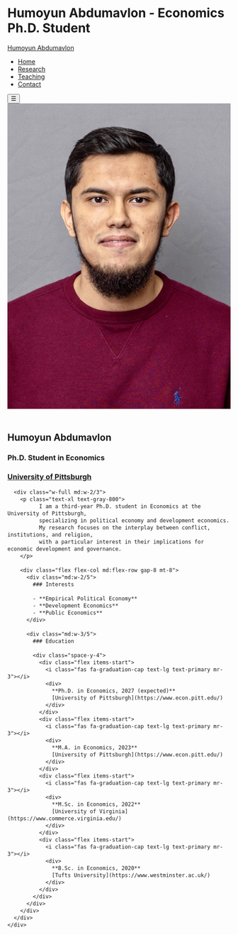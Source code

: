 # Humoyun Abdumavlon - Economics Ph.D. Student

<!-- Navigation -->
<nav class="fixed top-0 left-0 right-0 z-50 bg-white shadow-md">
  <div class="flex justify-between items-center px-10 py-4 max-w-7xl mx-auto">
    <a href="#" class="text-gray-800 text-2xl hover:text-primary font-bold transition-colors">
      Humoyun Abdumavlon
    </a>
    <ul class="hidden md:flex space-x-8" id="nav-menu">
      <li><a href="#home" class="text-gray-800 hover:text-primary transition-colors">Home</a></li>
      <li><a href="#research" class="text-gray-800 hover:text-primary transition-colors">Research</a></li>
      <li><a href="#teaching" class="text-gray-800 hover:text-primary transition-colors">Teaching</a></li>
      <li><a href="#contact" class="text-gray-800 hover:text-primary transition-colors">Contact</a></li>
    </ul>
    <button class="md:hidden text-2xl" onclick="toggleMenu()">☰</button>
  </div>
</nav>

<!-- About Section -->
<section id="home" class="pt-[140px] pb-1">
  <div class="max-w-7xl mx-auto px-4">
    <div class="flex flex-col md:flex-row gap-8 items-start">
      <!-- Profile Picture -->
      <div class="w-full md:w-1/3">
        <img src="profile.jpg" alt="Profile Picture" class="w-[270px] h-[270px] rounded-full object-cover mx-auto" style="object-position: center -20px" />
        <div class="text-center mt-6">
          <h2 class="text-[1.75em] font-light text-black mb-2">Humoyun Abdumavlon</h2>
          <h3 class="text-xl font-light text-gray-600 mb-2">Ph.D. Student in Economics</h3>
          <h3 class="text-xl font-light mb-2">
            <a href="https://www.econ.pitt.edu/" class="text-primary hover:underline">University of Pittsburgh</a>
          </h3>
          <div class="flex justify-center items-center space-x-8">
            <a href="cv.pdf" class="text-3xl text-primary transition-colors"><i class="ai ai-cv"></i></a>
            <a href="mailto:abdumavlon@pitt.edu" class="text-3xl text-primary transition-colors"><i class="fas fa-envelope"></i></a>
            <a href="https://github.com/humoyunabdumavlon" class="text-3xl text-primary transition-colors"><i class="fab fa-github"></i></a>
            <a href="https://www.linkedin.com/in/humoyun-abdumavlon" class="text-3xl text-primary transition-colors"><i class="fab fa-linkedin"></i></a>
          </div>
        </div>
      </div>

      <div class="w-full md:w-2/3">
        <p class="text-xl text-gray-800">
              I am a third-year Ph.D. student in Economics at the University of Pittsburgh, 
              specializing in political economy and development economics. 
              My research focuses on the interplay between conflict, institutions, and religion, 
              with a particular interest in their implications for economic development and governance.
        </p>

        <div class="flex flex-col md:flex-row gap-8 mt-8">
          <div class="md:w-2/5">
            ### Interests
            
            - **Empirical Political Economy**
            - **Development Economics**
            - **Public Economics**
          </div>

          <div class="md:w-3/5">
            ### Education
            
            <div class="space-y-4">
              <div class="flex items-start">
                <i class="fas fa-graduation-cap text-lg text-primary mr-3"></i>
                <div>
                  **Ph.D. in Economics, 2027 (expected)**  
                  [University of Pittsburgh](https://www.econ.pitt.edu/)
                </div>
              </div>
              <div class="flex items-start">
                <i class="fas fa-graduation-cap text-lg text-primary mr-3"></i>
                <div>
                  **M.A. in Economics, 2023**  
                  [University of Pittsburgh](https://www.econ.pitt.edu/)
                </div>
              </div>
              <div class="flex items-start">
                <i class="fas fa-graduation-cap text-lg text-primary mr-3"></i>
                <div>
                  **M.Sc. in Economics, 2022**  
                  [University of Virginia](https://www.commerce.virginia.edu/)
                </div>
              </div>
              <div class="flex items-start">
                <i class="fas fa-graduation-cap text-lg text-primary mr-3"></i>
                <div>
                  **B.Sc. in Economics, 2020**  
                  [Tufts University](https://www.westminster.ac.uk/)
                </div>
              </div>
            </div>
          </div>
        </div>
      </div>
    </div>
  </div>
</section>

<!-- Scripts and Styles -->
<script src="https://cdn.tailwindcss.com"></script>
<link rel="stylesheet" href="https://cdnjs.cloudflare.com/ajax/libs/font-awesome/6.4.2/css/all.min.css" />
<link rel="stylesheet" href="https://cdn.jsdelivr.net/gh/jpswalsh/academicons@1/css/academicons.min.css" />

<script>
tailwind.config = {
  theme: {
    extend: {
      colors: {
        primary: "#1565c0",
      },
      fontFamily: {
        sans: [
          "-apple-system",
          "BlinkMacSystemFont",
          "Segoe UI",
          "Roboto",
          "Oxygen",
          "Ubuntu",
          "Cantarell",
          "Open Sans",
          "Helvetica Neue",
          "sans-serif",
        ],
      },
    },
  },
};

function toggleMenu() {
  const mobileMenu = document.getElementById("mobile-menu");
  const isOpen = mobileMenu.style.transform === "translateY(0px)";
  mobileMenu.style.transform = isOpen ? "translateY(-100%)" : "translateY(0)";
}

document.querySelectorAll("#mobile-menu a").forEach((link) => {
  link.addEventListener("click", () => {
    const mobileMenu = document.getElementById("mobile-menu");
    mobileMenu.style.transform = "translateY(-100%)";
  });
});

// Navigation highlighting
const sections = document.querySelectorAll("section");
const navLinks = document.querySelectorAll(".nav-links a");

function highlightNavigation() {
  let currentSection = '';
  const scrollPosition = window.scrollY + window.innerHeight / 3;

  sections.forEach((section) => {
    const sectionTop = section.offsetTop;
    const sectionHeight = section.clientHeight;
    if (scrollPosition >= sectionTop && scrollPosition < sectionTop + sectionHeight) {
      currentSection = section.getAttribute("id");
    }
  });

  navLinks.forEach((link) => {
    const href = link.getAttribute("href").substring(1);
    if (href === currentSection) {
      link.classList.add("text-primary", "font-medium");
    } else {
      link.classList.remove("text-primary", "font-medium");
    }
  });
}

let isScrolling;
window.addEventListener("scroll", () => {
  window.clearTimeout(isScrolling);
  isScrolling = setTimeout(highlightNavigation, 50);
});

highlightNavigation();
setTimeout(highlightNavigation, 100);
</script>

<style>
html { scroll-behavior: smooth; }
</style>
